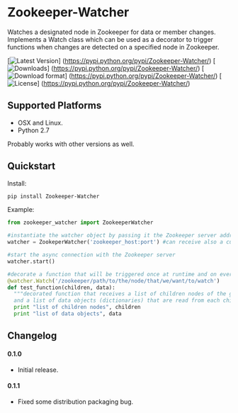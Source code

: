 # Zookeeper-Watcher

Watches a designated node in Zookeeper for data or member changes. 
Implements a Watch class which can be used as a decorator to trigger functions when changes are detected on a specified node in Zookeeper.

[![Latest Version](https://pypip.in/version/Zookeeper-Watcher/badge.png)]
(https://pypi.python.org/pypi/Zookeeper-Watcher/)
[![Downloads](https://pypip.in/download/Zookeeper-Watcher/badge.png)]
(https://pypi.python.org/pypi/Zookeeper-Watcher/)
[![Download format](https://pypip.in/format/Zookeeper-Watcher/badge.png)]
(https://pypi.python.org/pypi/Zookeeper-Watcher/)
[![License](https://pypip.in/license/Zookeeper-Watcher/badge.png)]
(https://pypi.python.org/pypi/Zookeeper-Watcher/)


## Supported Platforms

* OSX and Linux.
* Python 2.7

Probably works with other versions as well.

## Quickstart

Install:
```bash
pip install Zookeeper-Watcher
```

Example:
```python
from zookeeper_watcher import ZookeeperWatcher

#instantiate the watcher object by passing it the Zookeeper server address and a optional logger.
watcher = ZookeperWatcher('zookeeper_host:port') #can receive also a custom logger by adding logger=some_logger.

#start the async connection with the Zookeeper server
watcher.start()

#decorate a function that will be triggered once at runtime and on every detected event
@watcher.Watch('/zookeeper/path/to/the/node/that/we/want/to/watch')
def test_function(children, data):
  """decorated function that receives a list of children nodes of the given path 
  and a list of data objects (dictionaries) that are read from each child node"""
  print "list of children nodes", children
  print "list of data objects", data

```

## Changelog

#### 0.1.0

* Initial release.

#### 0.1.1

* Fixed some distribution packaging bug.
